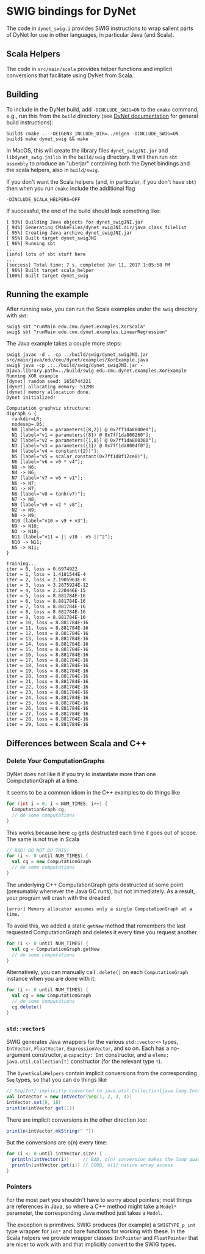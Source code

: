# SWIG bindings for DyNet

The code in `dynet_swig.i` provides SWIG instructions to wrap salient parts of DyNet for use
in other languages, in particular Java (and Scala).

## Scala Helpers

The code in `src/main/scala` provides helper functions and implicit conversions that 
facilitate using DyNet from Scala.

## Building

To include in the DyNet build, add `-DINCLUDE_SWIG=ON` to the `cmake` command, e.g., run this from
the `build` directory (see [DyNet documentation](http://dynet.readthedocs.io/en/latest/install.html) for general build instructions):

```
build$ cmake .. -DEIGEN3_INCLUDE_DIR=../eigen -DINCLUDE_SWIG=ON
build$ make dynet_swig && make
```

In MacOS, this will create the library files `dynet_swigJNI.jar` and `libdynet_swig.jnilib` in the `build/swig` directory. 
It will then run `sbt assembly` to produce an "uberjar" containing 
both the Dynet bindings and the scala helpers, also in `build/swig`.

If you don't want the Scala helpers (and, in particular, if you
don't have `sbt`) then when you run `cmake` include the additional flag

```
-DINCLUDE_SCALA_HELPERS=OFF
```

If successful, the end of the build should look something like:

```
[ 93%] Building Java objects for dynet_swigJNI.jar
[ 94%] Generating CMakeFiles/dynet_swigJNI.dir/java_class_filelist
[ 95%] Creating Java archive dynet_swigJNI.jar
[ 95%] Built target dynet_swigJNI
[ 96%] Running sbt
...
[info] lots of sbt stuff here
...
[success] Total time: 7 s, completed Jan 11, 2017 1:05:58 PM
[ 96%] Built target scala_helper
[100%] Built target dynet_swig
```

## Running the example

After running `make`, you can run the Scala examples under the `swig` directory with `sbt`:

```
swig$ sbt "runMain edu.cmu.dynet.examples.XorScala"
swig$ sbt "runMain edu.cmu.dynet.examples.LinearRegression"
```

The Java example takes a couple more steps:

```
swig$ javac -d . -cp ../build/swig/dynet_swigJNI.jar src/main/java/edu/cmu/dynet/examples/XorExample.java
swig$ java -cp .:../build/swig/dynet_swigJNI.jar -Djava.library.path=../build/swig edu.cmu.dynet.examples.XorExample
Running XOR example
[dynet] random seed: 1650744221
[dynet] allocating memory: 512MB
[dynet] memory allocation done.
Dynet initialized!

Computation graphviz structure:
digraph G {
  rankdir=LR;
  nodesep=.05;
  N0 [label="v0 = parameters({8,2}) @ 0x7ff1da8000e0"];
  N1 [label="v1 = parameters({8}) @ 0x7ff1da800260"];
  N2 [label="v2 = parameters({1,8}) @ 0x7ff1da800380"];
  N3 [label="v3 = parameters({1}) @ 0x7ff1da8004f0"];
  N4 [label="v4 = constant({2})"];
  N5 [label="v5 = scalar_constant(0x7ff1d8f12ce8)"];
  N6 [label="v6 = v0 * v4"];
  N0 -> N6;
  N4 -> N6;
  N7 [label="v7 = v6 + v1"];
  N6 -> N7;
  N1 -> N7;
  N8 [label="v8 = tanh(v7)"];
  N7 -> N8;
  N9 [label="v9 = v2 * v8"];
  N2 -> N9;
  N8 -> N9;
  N10 [label="v10 = v9 + v3"];
  N9 -> N10;
  N3 -> N10;
  N11 [label="v11 = || v10 - v5 ||^2"];
  N10 -> N11;
  N5 -> N11;
}

Training...
iter = 0, loss = 0.6974922
iter = 1, loss = 1.4101544E-4
iter = 2, loss = 2.1905963E-8
iter = 3, loss = 3.2875924E-12
iter = 4, loss = 2.220446E-15
iter = 5, loss = 8.881784E-16
iter = 6, loss = 8.881784E-16
iter = 7, loss = 8.881784E-16
iter = 8, loss = 8.881784E-16
iter = 9, loss = 8.881784E-16
iter = 10, loss = 8.881784E-16
iter = 11, loss = 8.881784E-16
iter = 12, loss = 8.881784E-16
iter = 13, loss = 8.881784E-16
iter = 14, loss = 8.881784E-16
iter = 15, loss = 8.881784E-16
iter = 16, loss = 8.881784E-16
iter = 17, loss = 8.881784E-16
iter = 18, loss = 8.881784E-16
iter = 19, loss = 8.881784E-16
iter = 20, loss = 8.881784E-16
iter = 21, loss = 8.881784E-16
iter = 22, loss = 8.881784E-16
iter = 23, loss = 8.881784E-16
iter = 24, loss = 8.881784E-16
iter = 25, loss = 8.881784E-16
iter = 26, loss = 8.881784E-16
iter = 27, loss = 8.881784E-16
iter = 28, loss = 8.881784E-16
iter = 29, loss = 8.881784E-16
```

## Differences between Scala and C++

### Delete Your ComputationGraphs

DyNet does not like it if you try to instantiate more than one 
ComputationGraph at a time.

It seems to be a common idiom in the C++ examples to do things like

```cpp
for (int i = 0; i < NUM_TIMES; i++) {
  ComputationGraph cg;
  // do some computations
}
```

This works because here `cg` gets destructed each time it goes out of scope. The same is not true in Scala

```scala
// BAD! DO NOT DO THIS!
for (i <- 0 until NUM_TIMES) {
  val cg = new ComputationGraph
  // do some computations
}
```

The underlying C++ ComputationGraph gets destructed at some point 
(presumably whenever the Java GC runs),
but not immediately. As a result, your program will crash with the dreaded

```
[error] Memory allocator assumes only a single ComputationGraph at a time.
```

To avoid this, we added a static `getNew` method that remembers the
last requested ComputationGraph and deletes it every time you request 
another.

```scala
for (i <- 0 until NUM_TIMES) {
  val cg = ComputationGraph.getNew
  // do some computations
}
```

Alternatively, you can manually call `.delete()` on each 
`ComputationGraph` instance when you are done with it:

```scala
for (i <- 0 until NUM_TIMES) {
  val cg = new ComputationGraph
  // do some computations
  cg.delete()
}
```

### `std::vector`s

SWIG generates Java wrappers for the various `std::vector<>` types,
`IntVector`, `FloatVector`, `ExpressionVector`, and so on. Each has a 
no-argument constructor, a `capacity: Int` constructor, and a
`elems: java.util.Collection[T]` constructor (for the relevant type `T`).

The `DynetScalaHelpers` contain implicit conversions from the corresponding
`Seq` types, so that you can do things like

```scala
// Seq[Int] implicitly converted to java.util.Collection[java.lang.Integer]
val intVector = new IntVector(Seq(1, 2, 3, 4))
intVector.set(0, 10)
println(intVector.get(1))
```

There are implicit conversions in the other direction too:

```scala
println(intVector.mkString(" "))
```

But the conversions are o(n) every time:

```scala
for (i <- 0 until intVector.size) {
  println(intVector(i))     // BAD, o(n) conversion makes the loop quadratic
  println(intVector.get(i)) // GOOD, o(1) native array access
}
```

### Pointers

For the most part you shouldn't have to worry about pointers; most things
are references in Java, so where a C++ method might take a 
`Model*` parameter, the corresponding Java method just takes a `Model`.

The exception is primitives. SWIG produces (for example) a `SWIGTYPE_p_int`
type wrapper for `int*` and bare functions for working with these. 
In the Scala helpers we provide wrapper classes `IntPointer` and `FloatPointer`
that are nicer to work with and that implicitly convert to the SWIG types.